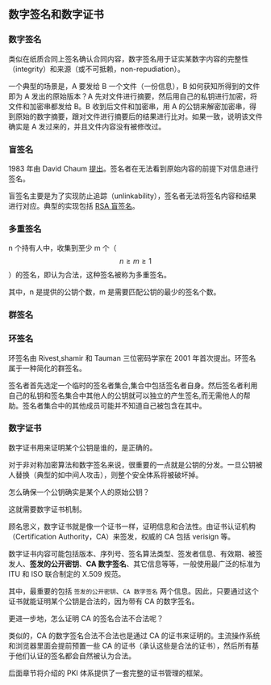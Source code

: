 ## 数字签名和数字证书

### 数字签名
类似在纸质合同上签名确认合同内容，数字签名用于证实某数字内容的完整性（integrity）和来源（或不可抵赖，non-repudiation）。

一个典型的场景是，A 要发给 B 一个文件（一份信息），B 如何获知所得到的文件即为 A 发出的原始版本？A 先对文件进行摘要，然后用自己的私钥进行加密，将文件和加密串都发给 B。B 收到后文件和加密串，用 A 的公钥来解密加密串，得到原始的数字摘要，跟对文件进行摘要后的结果进行比对。如果一致，说明该文件确实是 A 发过来的，并且文件内容没有被修改过。

### 盲签名

1983 年由 David Chaum [提出](http://www.hit.bme.hu/~buttyan/courses/BMEVIHIM219/2009/Chaum.BlindSigForPayment.1982.PDF)。签名者在无法看到原始内容的前提下对信息进行签名。

盲签名主要是为了实现防止追踪（unlinkability），签名者无法将签名内容和结果进行对应。典型的实现包括 [RSA 盲签名](https://en.wikipedia.org/wiki/RSA_(algorithm))。

### 多重签名
n 个持有人中，收集到至少 m 个（$$n\ge{}m\ge{}1$$）的签名，即认为合法，这种签名被称为多重签名。

其中，n 是提供的公钥个数，m 是需要匹配公钥的最少的签名个数。

### 群签名

### 环签名

环签名由 Rivest,shamir 和 Tauman 三位密码学家在 2001 年首次提出。环签名属于一种简化的群签名。

签名者首先选定一个临时的签名者集合,集合中包括签名者自身。然后签名者利用自己的私钥和签名集合中其他人的公钥就可以独立的产生签名,而无需他人的帮助。签名者集合中的其他成员可能并不知道自己被包含在其中。


### 数字证书
数字证书用来证明某个公钥是谁的，是正确的。

对于非对称加密算法和数字签名来说，很重要的一点就是公钥的分发。一旦公钥被人替换（典型的如中间人攻击），则整个安全体系将被破坏掉。

怎么确保一个公钥确实是某个人的原始公钥？

这就需要数字证书机制。

顾名思义，数字证书就是像一个证书一样，证明信息和合法性。由证书认证机构（Certification Authority，CA）来签发，权威的 CA 包括 verisign 等。

数字证书内容可能包括版本、序列号、签名算法类型、签发者信息、有效期、被签发人、**签发的公开密钥**、**CA 数字签名**、其它信息等等，一般使用最广泛的标准为 ITU 和 ISO 联合制定的 X.509 规范。

其中，最重要的包括 `签发的公开密钥`、`CA 数字签名` 两个信息。因此，只要通过这个证书就能证明某个公钥是合法的，因为带有 CA 的数字签名。

更进一步地，怎么证明 CA 的签名合法不合法呢？

类似的，CA 的数字签名合法不合法也是通过 CA 的证书来证明的。主流操作系统和浏览器里面会提前预置一些 CA 的证书（承认这些是合法的证书），然后所有基于他们认证的签名都会自然被认为合法。

后面章节将介绍的 PKI 体系提供了一套完整的证书管理的框架。